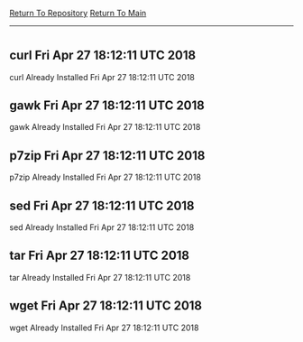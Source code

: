 [Return To Repository](https://github.com/deathbybandaid/piholeparser/)
[Return To Main](https://github.com/deathbybandaid/piholeparser/blob/master/RecentRunLogs/Mainlog.md)
____________________________________
# 
## curl Fri Apr 27 18:12:11 UTC 2018
curl Already Installed Fri Apr 27 18:12:11 UTC 2018
## gawk Fri Apr 27 18:12:11 UTC 2018
gawk Already Installed Fri Apr 27 18:12:11 UTC 2018
## p7zip Fri Apr 27 18:12:11 UTC 2018
p7zip Already Installed Fri Apr 27 18:12:11 UTC 2018
## sed Fri Apr 27 18:12:11 UTC 2018
sed Already Installed Fri Apr 27 18:12:11 UTC 2018
## tar Fri Apr 27 18:12:11 UTC 2018
tar Already Installed Fri Apr 27 18:12:11 UTC 2018
## wget Fri Apr 27 18:12:11 UTC 2018
wget Already Installed Fri Apr 27 18:12:11 UTC 2018

